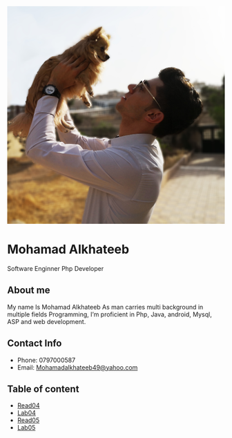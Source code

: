 
![My Image](images/D.jpg)


# Mohamad Alkhateeb
Software Enginner
Php Developer

## About me
My name Is Mohamad Alkhateeb
As man carries multi background in multiple fields Programming,  I’m proficient in Php, Java, android, Mysql, ASP and web development.

## Contact Info
- Phone: 0797000587
- Email: Mohamadalkhateeb49@yahoo.com

## Table of content

- [Read04](https://alkhateeb49.github.io/reading-notes/read04.html)
- [Lab04](https://alkhateeb49.github.io/reading-notes/index.html)
- [Read05](https://alkhateeb49.github.io/reading-notes/read05.md)
- [Lab05](https://alkhateeb49.github.io/reading-notes/lab05.html)

